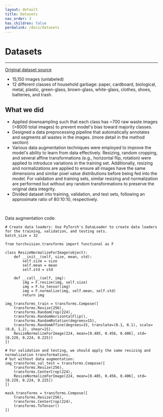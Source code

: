 ```yaml
---
layout: default
title: Datasets
nav_order: 3
has_children: false
permalink: /docs/datasets
---
```


# Datasets

---

[Original dataset source](https://www.kaggle.com/datasets/mostafaabla/garbage-classification)

- 15,150 images (unlabeled)
- 12 different classes of household garbage: paper, cardboard, biological, metal, plastic, green-glass, brown-glass, white-glass, clothes, shoes, batteries, and trash.

## What we did

- Applied downsampling such that each class has ~700 raw waste images (>8000 total images) to prevent model's bias toward majority classes.
- Designed a data preprocessing pipeline that automatically annotates and segments all wastes in the images. (more detail in the method section)
- Various data augmentation techniques were employed to improve the model's ability to learn from data effectively. Resizing, random cropping, and several affine transformations (e.g., horizontal flip, rotation) were applied to introduce variations in the training set. Additionally, resizing and normalizations are applied to ensure all images have the same dimensions and similar pixel value distributions before being fed into the model. For validation and training sets, similar resizing and normalization are performed but without any random transformations to preserve the original data integrity.
- Divided dataset into training, validation, and test sets, following an approximate ratio of 80:10:10, respectively.

<br>

Data augmentation code:
```
# Create data loaders: Use PyTorch's DataLoader to create data loaders for the training, validation, and testing sets.
batch_size = 32

from torchvision.transforms import functional as F

class ResizeNormalizeForImage(object):
    def __init__(self, size, mean, std):
        self.size = size
        self.mean = mean
        self.std = std

    def __call__(self, img):
        img = F.resize(img, self.size)
        img = F.to_tensor(img)
        img = F.normalize(img, self.mean, self.std)
        return img

img_transforms_train = transforms.Compose([
    transforms.Resize(256),
    transforms.RandomCrop(224),
    transforms.RandomHorizontalFlip(),
    transforms.RandomRotation(degrees=15),
    transforms.RandomAffine(degrees=15, translate=(0.1, 0.1), scale=(0.8, 1.2), shear=15),
    ResizeNormalizeForImage(224, mean=[0.485, 0.456, 0.406], std=[0.229, 0.224, 0.225])
])

# For validation and testing, we should apply the same resizing and normalization transformations,
# but without data augmentation:
img_transforms_val_test = transforms.Compose([
    transforms.Resize(256),
    transforms.CenterCrop(224),
    ResizeNormalizeForImage(224, mean=[0.485, 0.456, 0.406], std=[0.229, 0.224, 0.225])
])

mask_transforms = transforms.Compose([
    transforms.Resize(256),
    transforms.CenterCrop(224),
    transforms.ToTensor()
])
```